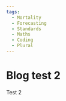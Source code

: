```yaml
---
tags:
  - Mortality
  - Forecasting
  - Standards
  - Maths
  - Coding
  - Plural
---
```


# Blog test 2

Test 2
